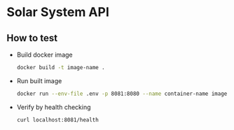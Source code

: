 # Solar System API

## How to test

* Build docker image

  ```bash
  docker build -t image-name .
  ```

* Run built image

  ```bash
  docker run --env-file .env -p 8081:8080 --name container-name image-name
  ```

* Verify by health checking

  ```bash
  curl localhost:8081/health
  ```
